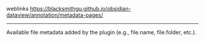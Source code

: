 weblinks https://blacksmithgu.github.io/obsidian-dataview/annotation/metadata-pages/
___
Available file metadata added by the plugin (e.g., file.name, file.folder, etc.).
